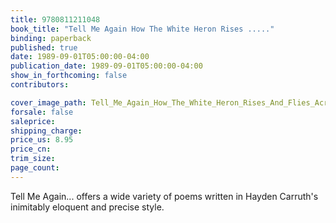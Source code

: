 ```yaml
---
title: 9780811211048
book_title: "Tell Me Again How The White Heron Rises ....."
binding: paperback
published: true
date: 1989-09-01T05:00:00-04:00
publication_date: 1989-09-01T05:00:00-04:00
show_in_forthcoming: false
contributors:

cover_image_path: Tell_Me_Again_How_The_White_Heron_Rises_And_Flies_Across_The_Nacreous_River_At_Twilight_Toward_The_Distant_Islands.jpg
forsale: false
saleprice:
shipping_charge:
price_us: 8.95
price_cn:
trim_size:
page_count:
---
```

Tell Me Again... offers a wide variety of poems written in Hayden Carruth's inimitably eloquent and precise style.

